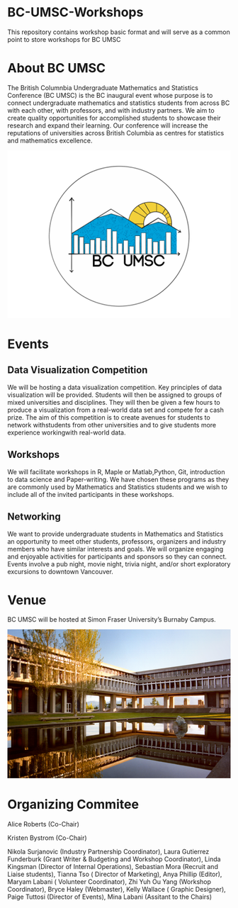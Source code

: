 # BC-UMSC-Workshops
This repository contains workshop basic format and will serve as a common point to store workshops for BC UMSC

# About BC UMSC 

The British Columnbia Undergraduate Mathematics and Statistics Conference (BC  UMSC)  is  the BC inaugural event whose purpose is to connect  undergraduate  mathematics  and  statistics students from across  BC with each other,  with professors,  and with  industry partners.   We  aim  to  create  quality  opportunities  for  accomplished  students to showcase their research and expand their learning.  Our conference will increase the reputations of universities across British Columbia as centres for statistics and mathematics excellence.

![Logo](./Images/5E9027E9-0012-4F85-B598-6877015E88EA.png)

# Events 

## Data Visualization Competition

We will be hosting a data visualization competition. Key principles of data visualization will be provided. Students will then be assigned to groups of mixed universities and disciplines. They will then be given a few hours to produce a visualization from a real-world data set and compete for a cash prize. The aim of this competition is to create avenues for students to network withstudents from other universities and to give students more experience workingwith real-world data.

## Workshops

We will facilitate workshops in R, Maple or Matlab,Python,  Git, introduction to data science and Paper-writing.  We have chosen these programs as they are commonly used by Mathematics and Statistics students and we wish to include all of the invited participants in these workshops.

## Networking

We want to provide undergraduate students in Mathematics and Statistics an opportunity to meet other students, professors, organizers and industry members who have similar interests and goals. We will organize engaging and enjoyable activities for participants and sponsors so they can connect. Events involve a pub night,  movie night,  trivia night,  and/or short exploratory excursions to downtown Vancouver.  

# Venue

BC UMSC will be hosted at Simon Fraser University’s Burnaby Campus.

![SFU](./Images/SFU.jpg)

# Organizing Commitee

Alice Roberts (Co-Chair)

Kristen Bystrom (Co-Chair)

Nikola Surjanovic (Industry Partnership Coordinator), Laura Gutierrez Funderburk (Grant Writer & Budgeting and Workshop Coordinator),  Linda Kingsman (Director of Internal Operations),  Sebastian Mora (Recruit and Liaise students),  Tianna Tso ( Director of Marketing), Anya Phillip (Editor),  Maryam Labani ( Volunteer Coordinator),  Zhi Yuh Ou Yang (Workshop Coordinator),  Bryce Haley (Webmaster),  Kelly Wallace ( Graphic Designer),  Paige Tuttosi (Director of Events),  Mina Labani (Assitant to the Chairs)
